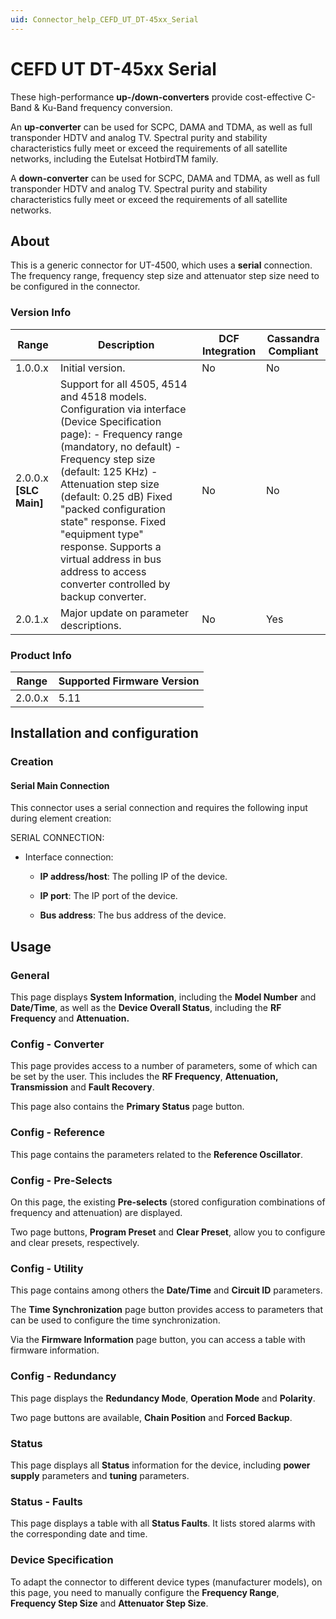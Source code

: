 ```yaml
---
uid: Connector_help_CEFD_UT_DT-45xx_Serial
---
```


# CEFD UT DT-45xx Serial

These high-performance **up-/down-converters** provide cost-effective C-Band & Ku-Band frequency conversion.

An **up-converter** can be used for SCPC, DAMA and TDMA, as well as full transponder HDTV and analog TV. Spectral purity and stability characteristics fully meet or exceed the requirements of all satellite networks, including the Eutelsat HotbirdTM family.

A **down-converter** can be used for SCPC, DAMA and TDMA, as well as full transponder HDTV and analog TV. Spectral purity and stability characteristics fully meet or exceed the requirements of all satellite networks.

## About

This is a generic connector for UT-4500, which uses a **serial** connection. The frequency range, frequency step size and attenuator step size need to be configured in the connector.

### Version Info

| Range | Description | DCF Integration | Cassandra Compliant |
|--|--|--|--|
| 1.0.0.x | Initial version. | No | No |
| 2.0.0.x **\[SLC Main\]** | Support for all 4505, 4514 and 4518 models. Configuration via interface (Device Specification page): - Frequency range (mandatory, no default) - Frequency step size (default: 125 KHz) - Attenuation step size (default: 0.25 dB) Fixed "packed configuration state" response. Fixed "equipment type" response. Supports a virtual address in bus address to access converter controlled by backup converter. | No | No |
| 2.0.1.x | Major update on parameter descriptions. | No | Yes |

### Product Info

| Range | Supported Firmware Version |
|--|--|
| 2.0.0.x | 5.11 |

## Installation and configuration

### Creation

#### Serial Main Connection

This connector uses a serial connection and requires the following input during element creation:

SERIAL CONNECTION:

- Interface connection:

  - **IP address/host**: The polling IP of the device.

  - **IP port**: The IP port of the device.

  - **Bus address**: The bus address of the device.

## Usage

### General

This page displays **System Information**, including the **Model Number** and **Date/Time**, as well as the **Device Overall Status**, including the **RF Frequency** and **Attenuation.**

### Config - Converter

This page provides access to a number of parameters, some of which can be set by the user. This includes the **RF Frequency**, **Attenuation, Transmission** and **Fault Recovery**.

This page also contains the **Primary Status** page button.

### Config - Reference

This page contains the parameters related to the **Reference Oscillator**.

### Config - Pre-Selects

On this page, the existing **Pre-selects** (stored configuration combinations of frequency and attenuation) are displayed.

Two page buttons, **Program Preset** and **Clear Preset**, allow you to configure and clear presets, respectively.

### Config - Utility

This page contains among others the **Date/Time** and **Circuit ID** parameters.

The **Time Synchronization** page button provides access to parameters that can be used to configure the time synchronization.

Via the **Firmware Information** page button, you can access a table with firmware information.

### Config - Redundancy

This page displays the **Redundancy Mode**, **Operation Mode** and **Polarity**.

Two page buttons are available, **Chain Position** and **Forced Backup**.

### Status

This page displays all **Status** information for the device, including **power supply** parameters and **tuning** parameters.

### Status - Faults

This page displays a table with all **Status Faults**. It lists stored alarms with the corresponding date and time.

### Device Specification

To adapt the connector to different device types (manufacturer models), on this page, you need to manually configure the **Frequency Range**, **Frequency Step Size** and **Attenuator Step Size**.
